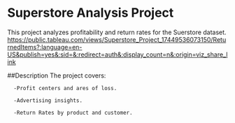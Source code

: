 # Superstore Analysis Project
  This project analyzes profitability and return rates for the Suerstore dataset.											https://public.tableau.com/views/Superstore_Project_17449536073150/ReturnedItems?:language=en-US&publish=yes&:sid=&:redirect=auth&:display_count=n&:origin=viz_share_link

##Description
  The project covers:
    
      -Profit centers and ares of loss.
      
      -Advertising insights.
      
      -Return Rates by product and customer.
